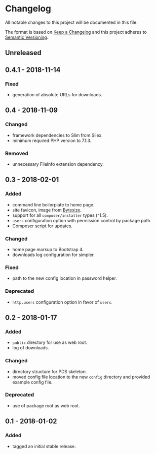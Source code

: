 # Changelog
All notable changes to this project will be documented in this file.

The format is based on [Keep a Changelog](http://keepachangelog.com/en/1.0.0/)
and this project adheres to [Semantic Versioning](http://semver.org/spec/v2.0.0.html).

## Unreleased

## 0.4.1 - 2018-11-14

### Fixed

- generation of absolute URLs for downloads.

## 0.4 - 2018-11-09

### Changed

- framework dependencies to Slim from Silex.
- minimum required PHP version to 7.1.3. 

### Removed

- unnecessary FileInfo extension dependency.

## 0.3 - 2018-02-01

### Added
- command line boilerplate to home page.
- site favicon, image from [Bytesize](https://danklammer.com/bytesize-icons/).
- support for all `composer/installer` types (^1.5).
- `users` configuration option with permission control by package path.
- Composer script for updates.

### Changed
- home page markup to Bootstrap 4.
- downloads log configuration for simpler.

### Fixed
- path to the new config location in password helper.

### Deprecated
- `http.users` configuration option in favor of `users`.

## 0.2 - 2018-01-17

### Added
- `public` directory for use as web root.
- log of downloads.

### Changed
- directory structure for PDS skeleton.
- moved config file location to the new `config` directory and provided example config file.

### Deprecated
- use of package root as web root.

## 0.1 - 2018-01-02

### Added
- tagged an initial stable release.